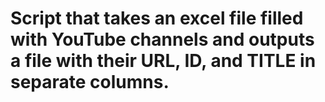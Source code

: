 # Script that takes an excel file filled with YouTube channels and outputs a file with their URL, ID, and TITLE in separate columns.
